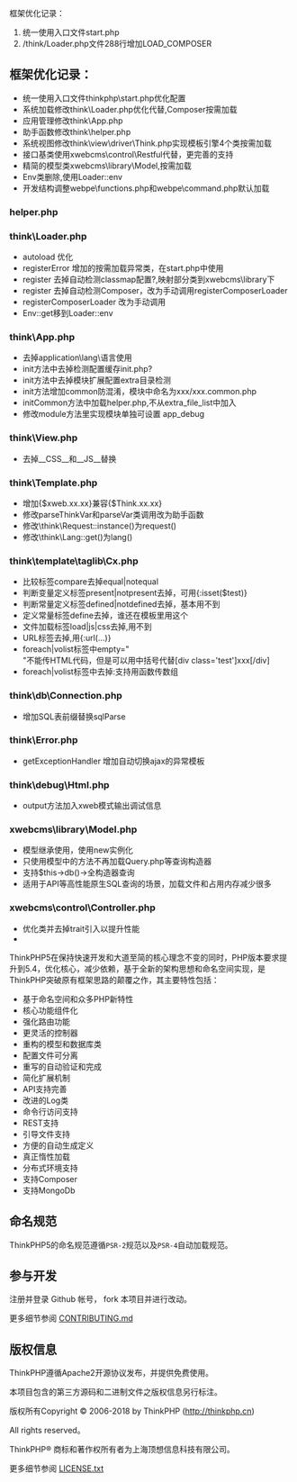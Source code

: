 框架优化记录：
1. 统一使用入口文件start.php
2. /think/Loader.php文件288行增加LOAD_COMPOSER



## 框架优化记录：
+ 统一使用入口文件thinkphp\start.php优化配置
+ 系统加载修改think\Loader.php优化代替,Composer按需加载
+ 应用管理修改think\App.php
+ 助手函数修改think\helper.php
+ 系统视图修改think\view\driver\Think.php实现模板引擎4个类按需加载
+ 接口基类使用xwebcms\control\Restful代替，更完善的支持
+ 精简的模型类xwebcms\library\Model,按需加载
+ Env类删除,使用Loader::env
+ 开发结构调整webpe\functions.php和webpe\command.php默认加载
 
 
### helper.php

 
### think\Loader.php
+ autoload 优化
+ registerError 增加的按需加载异常类，在start.php中使用
+ register 去掉自动检测classmap配置?,映射部分类到xwebcms\library下
+ register 去掉自动检测Composer，改为手动调用registerComposerLoader
+ registerComposerLoader 改为手动调用
+ Env::get移到Loader::env

### think\App.php
+ 去掉application\lang\语言使用
+ init方法中去掉检测配置缓存init.php?
+ init方法中去掉模块扩展配置extra目录检测
+ init方法增加common防混淆，模块中命名为xxx/xxx.common.php
+ initCommon方法中加载helper.php,不从extra_file_list中加入
+ 修改module方法里实现模块单独可设置 app_debug

### think\View.php
+ 去掉__CSS__和__JS__替换

### think\Template.php
+ 增加{$xweb.xx.xx}兼容{$Think.xx.xx}
+ 修改parseThinkVar和parseVar类调用改为助手函数
+ 修改\think\Request::instance()为request()
+ 修改\think\Lang::get()为lang()

### think\template\taglib\Cx.php
+ 比较标签compare去掉equal|notequal
+ 判断变量定义标签present|notpresent去掉，可用{:isset($test)}
+ 判断常量定义标签defined|notdefined去掉，基本用不到
+ 定义常量标签define去掉，谁还在模板里用这个
+ 文件加载标签load|js|css去掉,用不到
+ URL标签去掉,用{:url(...)}
+ foreach|volist标签中empty="<div>"不能传HTML代码，但是可以用中括号代替[div class='test']xxx[/div]
+ foreach|volist标签中去掉:支持用函数传数组


### think\db\Connection.php
+ 增加SQL表前缀替换sqlParse

### think\Error.php
+ getExceptionHandler 增加自动切换ajax的异常模板

### think\debug\Html.php
+ output方法加入xweb模式输出调试信息


### xwebcms\library\Model.php
+ 模型继承使用，使用new实例化
+ 只使用模型中的方法不再加载Query.php等查询构造器
+ 支持$this->db()->全构造器查询
+ 适用于API等高性能原生SQL查询的场景，加载文件和占用内存减少很多

 
### xwebcms\control\Controller.php
+ 优化类并去掉trait引入以提升性能
+ 



ThinkPHP5在保持快速开发和大道至简的核心理念不变的同时，PHP版本要求提升到5.4，优化核心，减少依赖，基于全新的架构思想和命名空间实现，是ThinkPHP突破原有框架思路的颠覆之作，其主要特性包括：

 + 基于命名空间和众多PHP新特性
 + 核心功能组件化
 + 强化路由功能
 + 更灵活的控制器
 + 重构的模型和数据库类
 + 配置文件可分离
 + 重写的自动验证和完成
 + 简化扩展机制
 + API支持完善
 + 改进的Log类
 + 命令行访问支持
 + REST支持
 + 引导文件支持
 + 方便的自动生成定义
 + 真正惰性加载
 + 分布式环境支持
 + 支持Composer
 + 支持MongoDb


## 命名规范

ThinkPHP5的命名规范遵循`PSR-2`规范以及`PSR-4`自动加载规范。

## 参与开发
注册并登录 Github 帐号， fork 本项目并进行改动。

更多细节参阅 [CONTRIBUTING.md](CONTRIBUTING.md)

## 版权信息

ThinkPHP遵循Apache2开源协议发布，并提供免费使用。

本项目包含的第三方源码和二进制文件之版权信息另行标注。

版权所有Copyright © 2006-2018 by ThinkPHP (http://thinkphp.cn)

All rights reserved。

ThinkPHP® 商标和著作权所有者为上海顶想信息科技有限公司。

更多细节参阅 [LICENSE.txt](LICENSE.txt)
